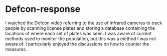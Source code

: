 # Defcon-response

  I watched the Defcon video referring to the use of infrared cameras to track people by scanning license plates and storing a database containing the locations of where each set of plates was seen. I was aware of current methods used to monitor the population, but this was a method I was not aware of. I particularly enjoyed the discussions on how to counter the measures.
